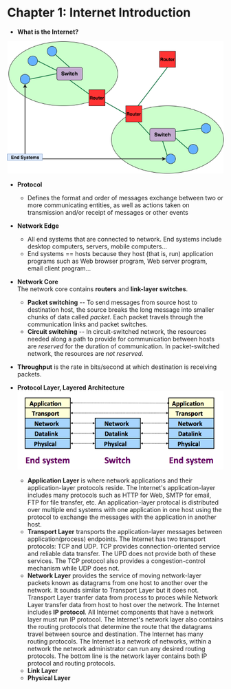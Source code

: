 # Chapter 1: Internet Introduction

* **What is the Internet?**
<p align="center">
  <img src="images/networks.png"/>
</p>

* **Protocol**
    * Defines the format and order of messages exchange between
    two or more communicating entities, as well as actions
    taken on transmission and/or receipt of messages or
    other events
    
* **Network Edge**
    * All end systems that are connected to network.
    End systems include desktop computers, servers, mobile
    computers... 
    * End systems == hosts because they host (that is, run) 
    application programs such as Web browser program, Web server
    program, email client program...
    
* **Network Core**<br/>
    The network core contains **routers** and **link-layer switches**.
    * **Packet switching** -- To send messages from source host to destination host, the source breaks the long message into smaller chunks of data called *packet*. Each packet travels through the communication links and packet switches.
    * **Circuit switching** -- In circuit-switched network, the resources needed along a path to provide for communication between hosts are *reserved* for the duration of communication. In packet-switched network, the resources are *not reserved*.

* **Throughput** is the rate in bits/second at which destination is receiving packets.

* **Protocol Layer, Layered Architecture**<br/>
![layers](images/layers.png)<br/>
    * **Application Layer** is where network applications and their application-layer protocols reside. The Internet's application-layer includes many protocols such as HTTP for Web, SMTP for email, FTP for file transfer, etc. An application-layer protocal is distributed over multiple end systems with one application in one host using the protocol to exchange the messages with the application in another host.
    * **Transport Layer** transports the application-layer messages between application(process) endpoints. The Internet has two transport protocols: TCP and UDP. TCP provides connection-oriented service and reliable data transfer. The UPD does not provide both of these services. The TCP protocol also provides a congestion-control mechanism while UDP does not.
    * **Network Layer** provides the service of moving network-layer packets known as datagrams from one host to another over the network. It sounds similar to Transport Layer but it does not. Transport Layer tranfer data from process to proces  while Network Layer transfer data from host to host over the network. The Internet includes **IP protocol**. All Internet components that have a network layer must run IP protocol. The Internet's network layer also contains the routing protocols that determine the route that the datagrams travel between source and destination. The Internet has many routing protocols. The Internet is a network of networks, within a network the network administrator can run any desired routing protocols. The bottom line is the network layer contains both IP protocol and routing protocols. 
    * **Link Layer**
    * **Physical Layer**
